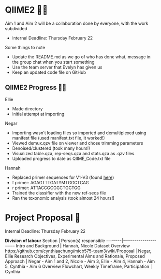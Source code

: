 # QIIME2 👩‍💻
Aim 1 and Aim 2 will be a collaboration done by everyone, with the work subdivided
  * Internal Deadline: Thursday February 22

Some things to note
  * Update the README.md as we go of who has done what, message in the group chat when you start something
  * Use the team server that Evelyn has given us
  * Keep an updated code file on GitHub

## QIIME2 Progress 👩‍🍳
Ellie
- Made directory
- Initial attempt at importing

Negar
- Importing wasn't loading files so imported and demultiplexed using manifest file (used manifest.txt file, it worked!)
- Viewed demux.qzv file on viewer and chose trimming parameters
- Denoised/clustered (took many hours!)
- Visualized table.qza, rep-seqs.qza and stats.qza as .qzv files
- Uploaded progress to date as QIIME_Code.txt file

Hannah
- Replaced primer sequences for V1-V3 (found [here](https://www.ncbi.nlm.nih.gov/pmc/articles/PMC8544895/))
- f primer: AGAGTTTGATYMTGGCTCAG
- r primer: ATTACCGCGGCTGCTGG
- Trained the classifier with the new ref-seqs file
- Ran the toxonomic analysis (took almost 24 hours!)

# Project Proposal 📝
Internal Deadline: Thursday February 22

**Division of labour**
Section | Person(s) responsible
--------|----------------------
Intro and Background | Hannah, Nicole
Dataset Overview https://github.com/cynthiaachung/micb575-team3/wiki/Proposal | Negar, Ellie
Research Objectives, Experimental Aims and Rationale, Proposed Approach | Negar - Aim 1 and 2, Nicole - Aim 3, Ellie - Aim 4, Hannah - Aim 5, Cynthia - Aim 6
Overview Flowchart, Weekly Timeframe, Participation | Cynthia
